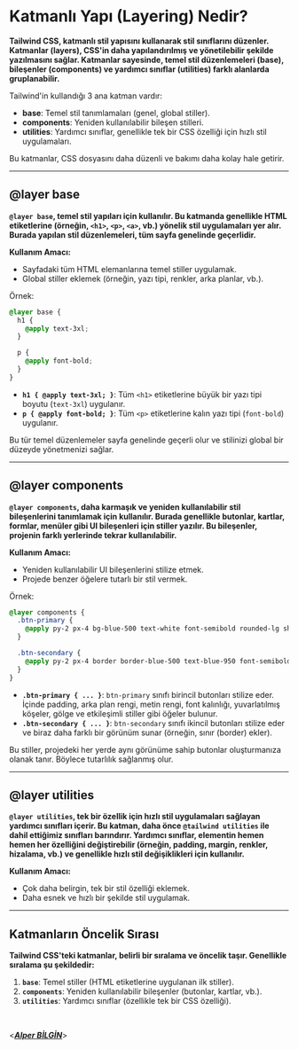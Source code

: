 # **Katmanlı Yapı (Layering) Nedir?**

**Tailwind CSS, **katmanlı stil yapısını** kullanarak stil sınıflarını düzenler. Katmanlar (layers), CSS'in daha yapılandırılmış ve yönetilebilir şekilde yazılmasını sağlar. Katmanlar sayesinde, temel stil düzenlemeleri (base), bileşenler (components) ve yardımcı sınıflar (utilities) farklı alanlarda gruplanabilir.**

Tailwind'in kullandığı 3 ana katman vardır:

- **base**: Temel stil tanımlamaları (genel, global stiller).
- **components**: Yeniden kullanılabilir bileşen stilleri.
- **utilities**: Yardımcı sınıflar, genellikle tek bir CSS özelliği için hızlı stil uygulamaları.

Bu katmanlar, CSS dosyasını daha düzenli ve bakımı daha kolay hale getirir.

---

## **@layer base**

**`@layer base`, temel stil yapıları için kullanılır. Bu katmanda genellikle HTML etiketlerine (örneğin, `<h1>`, `<p>`, `<a>`, vb.) yönelik stil uygulamaları yer alır. Burada yapılan stil düzenlemeleri, tüm sayfa genelinde geçerlidir.**

**Kullanım Amacı:**

- Sayfadaki tüm HTML elemanlarına temel stiller uygulamak.
- Global stiller eklemek (örneğin, yazı tipi, renkler, arka planlar, vb.).

Örnek:

```css
@layer base {
  h1 {
    @apply text-3xl;
  }

  p {
    @apply font-bold;
  }
}
```

- **`h1 { @apply text-3xl; }`**: Tüm `<h1>` etiketlerine büyük bir yazı tipi boyutu (`text-3xl`) uygulanır.
- **`p { @apply font-bold; }`**: Tüm `<p>` etiketlerine kalın yazı tipi (`font-bold`) uygulanır.

Bu tür temel düzenlemeler sayfa genelinde geçerli olur ve stilinizi global bir düzeyde yönetmenizi sağlar.

---

## **@layer components**

**`@layer components`, daha karmaşık ve yeniden kullanılabilir stil bileşenlerini tanımlamak için kullanılır. Burada genellikle butonlar, kartlar, formlar, menüler gibi UI bileşenleri için stiller yazılır. Bu bileşenler, projenin farklı yerlerinde tekrar kullanılabilir.**

**Kullanım Amacı:**

- Yeniden kullanılabilir UI bileşenlerini stilize etmek.
- Projede benzer öğelere tutarlı bir stil vermek.

Örnek:

```css
@layer components {
  .btn-primary {
    @apply py-2 px-4 bg-blue-500 text-white font-semibold rounded-lg shadow-md hover:bg-blue-700 focus:outline-none focus:ring-2 focus:ring-blue-400 focus:ring-opacity-75;
  }

  .btn-secondary {
    @apply py-2 px-4 border border-blue-500 text-blue-950 font-semibold rounded-lg shadow-md hover:bg-blue-100 focus:outline-none focus:ring-2 focus:ring-blue-400 focus:ring-opacity-75;
  }
}
```

- **`.btn-primary { ... }`**: `btn-primary` sınıfı birincil butonları stilize eder. İçinde padding, arka plan rengi, metin rengi, font kalınlığı, yuvarlatılmış köşeler, gölge ve etkileşimli stiller gibi öğeler bulunur.
- **`.btn-secondary { ... }`**: `btn-secondary` sınıfı ikincil butonları stilize eder ve biraz daha farklı bir görünüm sunar (örneğin, sınır (border) ekler).

Bu stiller, projedeki her yerde aynı görünüme sahip butonlar oluşturmanıza olanak tanır. Böylece tutarlılık sağlanmış olur.

---

## **@layer utilities**

**`@layer utilities`, tek bir özellik için hızlı stil uygulamaları sağlayan yardımcı sınıfları içerir. Bu katman, daha önce `@tailwind utilities` ile dahil ettiğimiz sınıfları barındırır. Yardımcı sınıflar, elementin hemen hemen her özelliğini değiştirebilir (örneğin, padding, margin, renkler, hizalama, vb.) ve genellikle hızlı stil değişiklikleri için kullanılır.**

**Kullanım Amacı:**

- Çok daha belirgin, tek bir stil özelliği eklemek.
- Daha esnek ve hızlı bir şekilde stil uygulamak.

---

## **Katmanların Öncelik Sırası**

**Tailwind CSS'teki katmanlar, belirli bir sıralama ve öncelik taşır. Genellikle sıralama şu şekildedir:**

1. **`base`**: Temel stiller (HTML etiketlerine uygulanan ilk stiller).
2. **`components`**: Yeniden kullanılabilir bileşenler (butonlar, kartlar, vb.).
3. **`utilities`**: Yardımcı sınıflar (özellikle tek bir CSS özelliği).

&nbsp;

<**_[Alper BİLGİN](https://github.com/DREAXS)_**>
